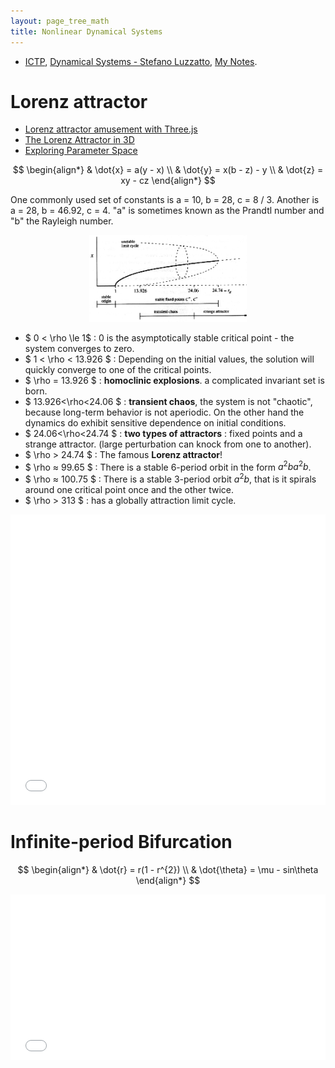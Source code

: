 ```yaml
---
layout: page_tree_math
title: Nonlinear Dynamical Systems
---
```


* [ICTP](https://mediacore.ictp.it/categories/differential-equations-and-dynamical-systems/latest), [Dynamical Systems - Stefano Luzzatto](https://www.youtube.com/watch?v=stbpUXA6Mow&list=PLLq_gUfXAnkmC-VWIJ_HW8cdOZLEtHfXJ), [My Notes](https://drive.google.com/file/d/1UcKqtNIxhNVbjkpccYxVHoh3lrEIUxvX/view?usp=sharing).




# Lorenz attractor

* [Lorenz attractor amusement with Three.js](http://a-d-c.ca/lorenz-attractor-amusement-with-three-js/#page-content)
* [The Lorenz Attractor in 3D](https://paulbourke.net/fractals/lorenz/)
* [Exploring Parameter Space](https://www.cg.tuwien.ac.at/studentwork/VisSem97/Lorenz97/raleigh.html)


$$
\begin{align*}
& \dot{x} = a(y - x) \\
& \dot{y} = x(b - z) - y \\
& \dot{z} = xy - cz
\end{align*}
$$

One commonly used set of constants is a = 10, b = 28, c = 8 / 3. Another is a = 28, b = 46.92, c = 4. "a" is sometimes known as the Prandtl number and "b" the Rayleigh number.

<div align="center">    
<img src="/assets/img/math/bifur.gif" width="50%"/>
</div>

* $ 0 < \rho \le 1$ : 0 is the asymptotically stable critical point - the system converges to zero.
* $ 1 < \rho < 13.926 $ : Depending on the initial values, the solution will quickly converge to one of the critical points.
* $ \rho = 13.926 $ : **homoclinic explosions**. a complicated invariant set is born.
* $ 13.926<\rho<24.06 $ : **transient chaos**, the system is not "chaotic", because long-term behavior is not aperiodic. On the other hand the dynamics do exhibit sensitive dependence on initial conditions.
* $ 24.06<\rho<24.74 $ :  **two types of attractors** : fixed points and a strange attractor. (large perturbation can knock from one to another).
* $ \rho > 24.74 $ : The famous **Lorenz attractor**!
* $ \rho ≈ 99.65 $ : There is a stable 6-period orbit in the form $a^{2}ba^{2}b$.
* $ \rho ≈ 100.75 $ : There is a stable 3-period orbit $a^{2}b$, that is it spirals around one critical point once and the other twice.
* $ \rho > 313 $ : has a globally attraction limit cycle.

<!-- iframe plugin v.4.5 wordpress.org/plugins/iframe/ -->
<iframe src="lorenz/LorenzEquations.html" height="465px" width="100%" scrolling="yes" class="iframe-class" frameborder="0"></iframe>


# Infinite-period Bifurcation


$$
\begin{align*}
& \dot{r} = r(1 - r^{2}) \\
& \dot{\theta} = \mu - sin\theta
\end{align*}
$$

<iframe src="lorenz/infinite_period.html" height="265px" width="100%" scrolling="no" class="iframe-class" frameborder="0"></iframe>
